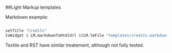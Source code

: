 ##Light Markup templates

Markdown example:

```haskell

setTitle "Credits"
toWidget $ LM.markdownToHtmlUrl $(LM.lmFile "templates/credits.markdown")
```

Textile and RST have similar treatement, although not fully tested.

